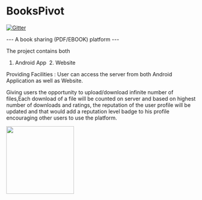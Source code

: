 
# BooksPivot

[![Gitter](https://badges.gitter.im/gmonetix/BooksPivot-KWOC.svg)](https://gitter.im/gmonetix/BooksPivot-KWOC?utm_source=badge&utm_medium=badge&utm_campaign=pr-badge&utm_content=badge)


--- A book sharing (PDF/EBOOK) platform ---

The project contains both
  1. Android App
  2. Website
  
Providing Facilities :
User can access the server from both Android Application as well as Website.

Giving users the opportunity to upload/download infinite number of files,Each download of a file will be counted on server and based on highest number of downloads and ratings, the reputation of the user profile will be updated and that would add a reputation level badge to his profile encouraging other users to use the platform.

<img src="https://github.com/AdityaGupta030697/BooksPivot/blob/master/images/s1.PNG" width="180">
